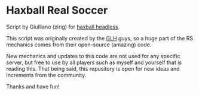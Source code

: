 <h1>Haxball Real Soccer</h1>
<p>Script by Giulliano (zirig) for <a href='https://www.haxball.com/headless'>haxball headless</a>.</p>

<p>This script was originally created by the <a href='https://grandesligashaxball.wixsite.com/grandesligashaxball/headlesshostbrasil'>GLH</a> guys, so a huge part of the RS mechanics comes from their open-source (amazing) code.</p>
<p>New mechanics and updates to this code are not used for any specific server, but free to use by all players such as myself and yourself that is reading this. That being said, this repository is open for new ideas and increments from the community.</p>
<p>Thanks and have fun!</p>
